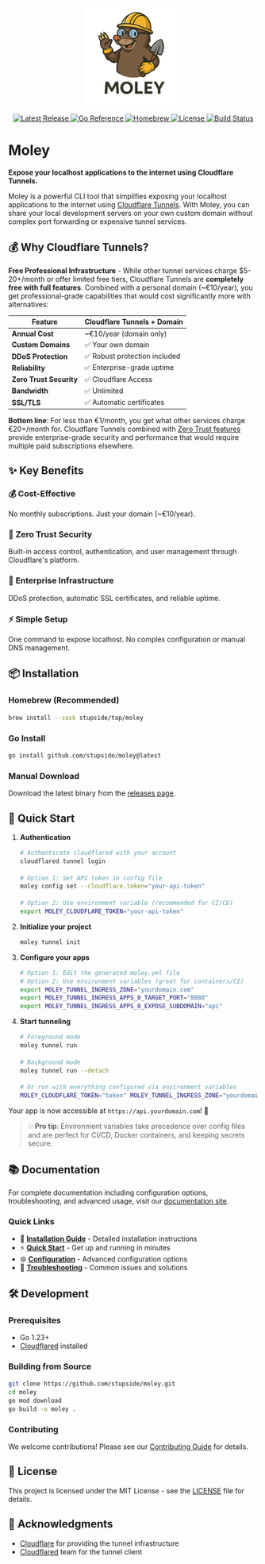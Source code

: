 <p align="center">
  <img src=".github/images/moley.png" alt="Moley Logo" width="200"/><br/>
</p>

<p align="center">
  <a href="https://github.com/stupside/moley/releases/latest">
    <img src="https://img.shields.io/github/v/release/stupside/moley?style=flat-square" alt="Latest Release">
  </a>
  <a href="https://pkg.go.dev/github.com/stupside/moley">
    <img src="https://img.shields.io/badge/Go-Reference-00ADD8?style=flat-square&logo=go" alt="Go Reference">
  </a>
  <a href="https://github.com/stupside/homebrew-tap/blob/main/Casks/moley.rb">
    <img src="https://img.shields.io/badge/Homebrew-Available-FBB040?style=flat-square&logo=homebrew" alt="Homebrew">
  </a>
  <a href="https://github.com/stupside/moley/blob/main/LICENSE">
    <img src="https://img.shields.io/github/license/stupside/moley?style=flat-square" alt="License">
  </a>
  <a href="https://github.com/stupside/moley/actions">
    <img src="https://img.shields.io/github/actions/workflow/status/stupside/moley/ci.yml?style=flat-square" alt="Build Status">
  </a>
</p>

# Moley

**Expose your localhost applications to the internet using Cloudflare Tunnels.**

Moley is a powerful CLI tool that simplifies exposing your localhost applications to the internet using [Cloudflare Tunnels](https://developers.cloudflare.com/cloudflare-one/connections/connect-networks/). With Moley, you can share your local development servers on your own custom domain without complex port forwarding or expensive tunnel services.

## 💰 Why Cloudflare Tunnels?

**Free Professional Infrastructure** - While other tunnel services charge $5-20+/month or offer limited free tiers, Cloudflare Tunnels are **completely free with full features**. Combined with a personal domain (~€10/year), you get professional-grade capabilities that would cost significantly more with alternatives:

| Feature | Cloudflare Tunnels + Domain |
|---------|----------------------------|
| **Annual Cost** | ~€10/year (domain only) |
| **Custom Domains** | ✅ Your own domain |
| **DDoS Protection** | ✅ Robust protection included |
| **Reliability** | ✅ Enterprise-grade uptime |
| **Zero Trust Security** | ✅ Cloudflare Access |
| **Bandwidth** | ✅ Unlimited |
| **SSL/TLS** | ✅ Automatic certificates |

**Bottom line**: For less than €1/month, you get what other services charge €20+/month for. Cloudflare Tunnels combined with [Zero Trust features](https://developers.cloudflare.com/cloudflare-one/) provide enterprise-grade security and performance that would require multiple paid subscriptions elsewhere.

## ✨ Key Benefits

### 💰 **Cost-Effective**
No monthly subscriptions. Just your domain (~€10/year).

### 🔐 **Zero Trust Security**
Built-in access control, authentication, and user management through Cloudflare's platform.

### 🏢 **Enterprise Infrastructure**
DDoS protection, automatic SSL certificates, and reliable uptime.

### ⚡ **Simple Setup**
One command to expose localhost. No complex configuration or manual DNS management.

## 📦 Installation

### Homebrew (Recommended)
```bash
brew install --cask stupside/tap/moley
```

### Go Install
```bash
go install github.com/stupside/moley@latest
```

### Manual Download
Download the latest binary from the [releases page](https://github.com/stupside/moley/releases/latest).

## 🚀 Quick Start

1. **Authentication**
   ```bash
   # Authenticate cloudflared with your account
   cloudflared tunnel login

   # Option 1: Set API token in config file
   moley config set --cloudflare.token="your-api-token"

   # Option 2: Use environment variable (recommended for CI/CD)
   export MOLEY_CLOUDFLARE_TOKEN="your-api-token"
   ```

2. **Initialize your project**
   ```bash
   moley tunnel init
   ```

3. **Configure your apps**
   ```bash
   # Option 1: Edit the generated moley.yml file
   # Option 2: Use environment variables (great for containers/CI)
   export MOLEY_TUNNEL_INGRESS_ZONE="yourdomain.com"
   export MOLEY_TUNNEL_INGRESS_APPS_0_TARGET_PORT="8080"
   export MOLEY_TUNNEL_INGRESS_APPS_0_EXPOSE_SUBDOMAIN="api"
   ```

4. **Start tunneling**
   ```bash
   # Foreground mode
   moley tunnel run

   # Background mode
   moley tunnel run --detach

   # Or run with everything configured via environment variables
   MOLEY_CLOUDFLARE_TOKEN="token" MOLEY_TUNNEL_INGRESS_ZONE="yourdomain.com" moley tunnel run
   ```

Your app is now accessible at `https://api.yourdomain.com`! 🎉

> 💡 **Pro tip**: Environment variables take precedence over config files and are perfect for CI/CD, Docker containers, and keeping secrets secure.

## 📚 Documentation

For complete documentation including configuration options, troubleshooting, and advanced usage, visit our [documentation site](https://stupside.github.io/moley).

### Quick Links

- 📖 **[Installation Guide](https://stupside.github.io/moley/docs/installation/)** - Detailed installation instructions
- ⚡ **[Quick Start](https://stupside.github.io/moley/docs/quick-start/)** - Get up and running in minutes
- ⚙️ **[Configuration](https://stupside.github.io/moley/docs/configuration/)** - Advanced configuration options
- 🔧 **[Troubleshooting](https://stupside.github.io/moley/docs/troubleshooting/)** - Common issues and solutions

## 🛠️ Development

### Prerequisites

- Go 1.23+
- [Cloudflared](https://developers.cloudflare.com/cloudflare-one/connections/connect-networks/downloads/) installed

### Building from Source

```bash
git clone https://github.com/stupside/moley.git
cd moley
go mod download
go build -o moley .
```

### Contributing

We welcome contributions! Please see our [Contributing Guide](CONTRIBUTING.md) for details.

## 📄 License

This project is licensed under the MIT License - see the [LICENSE](LICENSE) file for details.

## 🙏 Acknowledgments

- [Cloudflare](https://cloudflare.com) for providing the tunnel infrastructure
- [Cloudflared](https://github.com/cloudflare/cloudflared) team for the tunnel client
